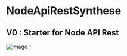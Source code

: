 # NodeApiRestSynthese

<h2>V0 : Starter for Node API Rest</h2>

![Image 1](https://user-images.githubusercontent.com/58790546/157228561-3c93393f-309f-40cb-8961-1571a22839a2.png)



